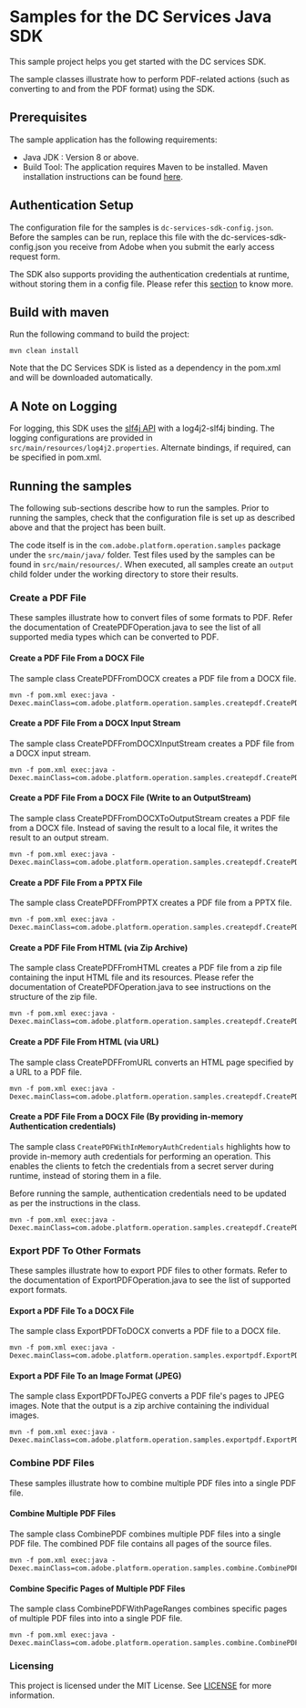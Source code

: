 # Samples for the DC Services Java SDK

This sample project helps you get started with the DC services SDK.

The sample classes illustrate how to perform PDF-related actions (such as converting to and from the PDF format) using 
the SDK.

## Prerequisites
The sample application has the following requirements:
* Java JDK : Version 8 or above.
* Build Tool: The application requires Maven to be installed. Maven installation instructions can be found 
[here](https://maven.apache.org/install.html).


## Authentication Setup

The configuration file for the samples is ```dc-services-sdk-config.json```. Before the samples can be run, replace this 
file with the dc-services-sdk-config.json you receive from Adobe when you submit the early access request form.

The SDK also supports providing the authentication credentials at runtime, without storing them in a config file. Please
refer this [section](#create-a-pdf-file-from-a-docx-file-by-providing-in-memory-authentication-credentials) to 
know more.

## Build with maven

Run the following command to build the project:
```$xslt
mvn clean install
```

Note that the DC Services SDK is listed as a dependency in the pom.xml and will be downloaded automatically.

## A Note on Logging
For logging, this SDK uses the [slf4j API](https://www.slf4j.org/) with a log4j2-slf4j binding. The logging configurations 
are provided in ```src/main/resources/log4j2.properties```. Alternate bindings, if required, can be specified in pom.xml.

## Running the samples

The following sub-sections describe how to run the samples. Prior to running the samples, check that the configuration 
file is set up as described above and that the project has been built.

The code itself is in the ```com.adobe.platform.operation.samples``` package under the ```src/main/java/``` folder. Test 
files used by the samples can be found in ```src/main/resources/```. When executed, all samples create an ```output``` 
child folder under the working directory to store their results.

### Create a PDF File
These samples illustrate how to convert files of some formats to PDF. Refer the documentation of CreatePDFOperation.java 
to see the list of all supported media types which can be converted to PDF.

####  Create a PDF File From a DOCX File 

The sample class CreatePDFFromDOCX creates a PDF file from a DOCX file.

```$xslt
mvn -f pom.xml exec:java -Dexec.mainClass=com.adobe.platform.operation.samples.createpdf.CreatePDFFromDOCX 
```

####  Create a PDF File From a DOCX Input Stream

The sample class CreatePDFFromDOCXInputStream creates a PDF file from a DOCX input stream.

```$xslt
mvn -f pom.xml exec:java -Dexec.mainClass=com.adobe.platform.operation.samples.createpdf.CreatePDFFromDOCXInputStream 
```

####  Create a PDF File From a DOCX File (Write to an OutputStream)

The sample class CreatePDFFromDOCXToOutputStream creates a PDF file from a DOCX file. Instead of saving the result to a 
local file, it writes the result to an output stream.

```$xslt
mvn -f pom.xml exec:java -Dexec.mainClass=com.adobe.platform.operation.samples.createpdf.CreatePDFFromDOCXToOutputStream 
```


####  Create a PDF File From a PPTX File 

The sample class CreatePDFFromPPTX creates a PDF file from a PPTX file.

```$xslt
mvn -f pom.xml exec:java -Dexec.mainClass=com.adobe.platform.operation.samples.createpdf.CreatePDFFromPPTX
```

#### Create a PDF File From HTML (via Zip Archive)

The sample class CreatePDFFromHTML creates a PDF file from a zip file containing the input HTML file and its resources. 
Please refer the documentation of CreatePDFOperation.java to see instructions on the structure of the zip file.

```$xslt
mvn -f pom.xml exec:java -Dexec.mainClass=com.adobe.platform.operation.samples.createpdf.CreatePDFFromHTML 
```

#### Create a PDF File From HTML (via URL)

The sample class CreatePDFFromURL converts an HTML page specified by a URL to a PDF file.

```$xslt
mvn -f pom.xml exec:java -Dexec.mainClass=com.adobe.platform.operation.samples.createpdf.CreatePDFFromURL 
```

#### Create a PDF File From a DOCX File (By providing in-memory Authentication credentials)

The sample class ```CreatePDFWithInMemoryAuthCredentials``` highlights how to provide in-memory auth credentials
for performing an operation. This enables the clients to fetch the credentials from a secret server during runtime, 
instead of storing them in a file.

Before running the sample, authentication credentials need to be updated as per the instructions in the class. 
```$xslt
mvn -f pom.xml exec:java -Dexec.mainClass=com.adobe.platform.operation.samples.createpdf.CreatePDFWithInMemoryAuthCredentials 
```

### Export PDF To Other Formats
These samples illustrate how to export PDF files to other formats. Refer to the documentation of ExportPDFOperation.java
to see the list of supported export formats.

#### Export a PDF File To a DOCX File 

The sample class ExportPDFToDOCX converts a PDF file to a DOCX file.

```$xslt
mvn -f pom.xml exec:java -Dexec.mainClass=com.adobe.platform.operation.samples.exportpdf.ExportPDFToDOCX
```

#### Export a PDF File To an Image Format (JPEG)

The sample class ExportPDFToJPEG converts a PDF file's pages to JPEG images. Note that the output is a zip archive 
containing the individual images.

```$xslt
mvn -f pom.xml exec:java -Dexec.mainClass=com.adobe.platform.operation.samples.exportpdf.ExportPDFToJPEG
```

### Combine PDF Files
These samples illustrate how to combine multiple PDF files into a single PDF file.

#### Combine Multiple PDF Files

The sample class CombinePDF combines multiple PDF files into a single PDF file. The combined PDF file contains all pages
of the source files.

```$xslt
mvn -f pom.xml exec:java -Dexec.mainClass=com.adobe.platform.operation.samples.combine.CombinePDF 
```

#### Combine Specific Pages of Multiple PDF Files

The sample class CombinePDFWithPageRanges combines specific pages of multiple PDF files into into a single PDF file.
 
```$xslt
mvn -f pom.xml exec:java -Dexec.mainClass=com.adobe.platform.operation.samples.combine.CombinePDFWithPageRanges 
```

### Licensing

This project is licensed under the MIT License. See [LICENSE](LICENSE) for more information.
